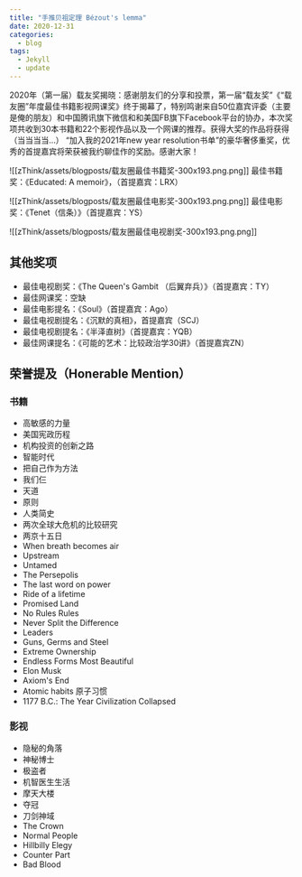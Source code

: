```yaml
---
title: "手推贝祖定理 Bézout's lemma"
date: 2020-12-31
categories:
  - blog
tags:
  - Jekyll
  - update
---
```

2020年（第一届）载友奖揭晓：感谢朋友们的分享和投票，第一届“载友奖”《“载友圈”年度最佳书籍影视网课奖》终于揭幕了，特别鸣谢来自50位嘉宾评委（主要是俺的朋友）和中国腾讯旗下微信和和美国FB旗下Facebook平台的协办，本次奖项共收到30本书籍和22个影视作品以及一个网课的推荐。获得大奖的作品将获得 （当当当当...） “加入我的2021年new year resolution书单”的豪华奢侈重奖，优秀的首提嘉宾将荣获被我约聊佳作的奖励。感谢大家！

![[zThink/assets/blogposts/载友圈最佳书籍奖-300x193.png.png]]
最佳书籍奖：《Educated: A memoir》，（首提嘉宾：LRX）

![[zThink/assets/blogposts/载友圈最佳电影奖-300x193.png.png]]
最佳电影奖：《Tenet（信条）》（首提嘉宾：YS）

![[zThink/assets/blogposts/载友圈最佳电视剧奖-300x193.png.png]]

## 其他奖项
- 最佳电视剧奖：《The Queen's Gambit （后翼弃兵）》（首提嘉宾：TY）
- 最佳网课奖：空缺
- 最佳电影提名：《Soul》（首提嘉宾：Ago）
- 最佳电视剧提名：《沉默的真相》，首提嘉宾（SCJ）
- 最佳电视剧提名：《半泽直树》（首提嘉宾：YQB）
- 最佳网课提名：《可能的艺术：比较政治学30讲》（首提嘉宾ZN）

## 荣誉提及（Honerable Mention）
### 书籍
- 高敏感的力量
- 美国宪政历程
- 机构投资的创新之路
- 智能时代
- 把自己作为方法
- 我们仨
- 天道
- 原则
- 人类简史
- 两次全球大危机的比较研究
- 两京十五日
- When breath becomes air
- Upstream
- Untamed
- The Persepolis
- The last word on power
- Ride of a lifetime
- Promised Land
- No Rules Rules
- Never Split the Difference
- Leaders
- Guns, Germs and Steel
- Extreme Ownership
- Endless Forms Most Beautiful
- Elon Musk
- Axiom's End
- Atomic habits 原子习惯
- 1177 B.C.: The Year Civilization Collapsed

### 影视
- 隐秘的角落
- 神秘博士
- 极盗者
- 机智医生生活
- 摩天大楼
- 夺冠
- 刀剑神域
- The Crown
- Normal People
- Hillbilly Elegy
- Counter Part
- Bad Blood